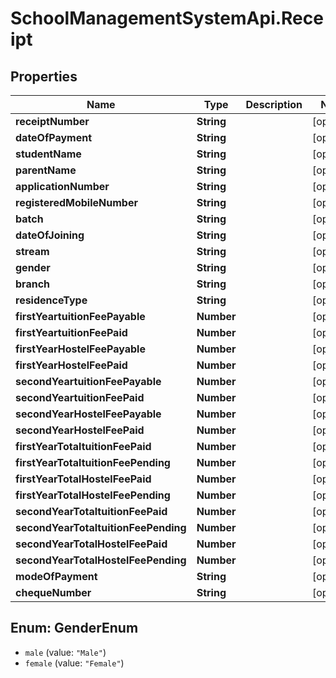# SchoolManagementSystemApi.Receipt

## Properties
Name | Type | Description | Notes
------------ | ------------- | ------------- | -------------
**receiptNumber** | **String** |  | [optional] 
**dateOfPayment** | **String** |  | [optional] 
**studentName** | **String** |  | [optional] 
**parentName** | **String** |  | [optional] 
**applicationNumber** | **String** |  | [optional] 
**registeredMobileNumber** | **String** |  | [optional] 
**batch** | **String** |  | [optional] 
**dateOfJoining** | **String** |  | [optional] 
**stream** | **String** |  | [optional] 
**gender** | **String** |  | [optional] 
**branch** | **String** |  | [optional] 
**residenceType** | **String** |  | [optional] 
**firstYeartuitionFeePayable** | **Number** |  | [optional] 
**firstYeartuitionFeePaid** | **Number** |  | [optional] 
**firstYearHostelFeePayable** | **Number** |  | [optional] 
**firstYearHostelFeePaid** | **Number** |  | [optional] 
**secondYeartuitionFeePayable** | **Number** |  | [optional] 
**secondYeartuitionFeePaid** | **Number** |  | [optional] 
**secondYearHostelFeePayable** | **Number** |  | [optional] 
**secondYearHostelFeePaid** | **Number** |  | [optional] 
**firstYearTotaltuitionFeePaid** | **Number** |  | [optional] 
**firstYearTotaltuitionFeePending** | **Number** |  | [optional] 
**firstYearTotalHostelFeePaid** | **Number** |  | [optional] 
**firstYearTotalHostelFeePending** | **Number** |  | [optional] 
**secondYearTotaltuitionFeePaid** | **Number** |  | [optional] 
**secondYearTotaltuitionFeePending** | **Number** |  | [optional] 
**secondYearTotalHostelFeePaid** | **Number** |  | [optional] 
**secondYearTotalHostelFeePending** | **Number** |  | [optional] 
**modeOfPayment** | **String** |  | [optional] 
**chequeNumber** | **String** |  | [optional] 

<a name="GenderEnum"></a>
## Enum: GenderEnum

* `male` (value: `"Male"`)
* `female` (value: `"Female"`)

